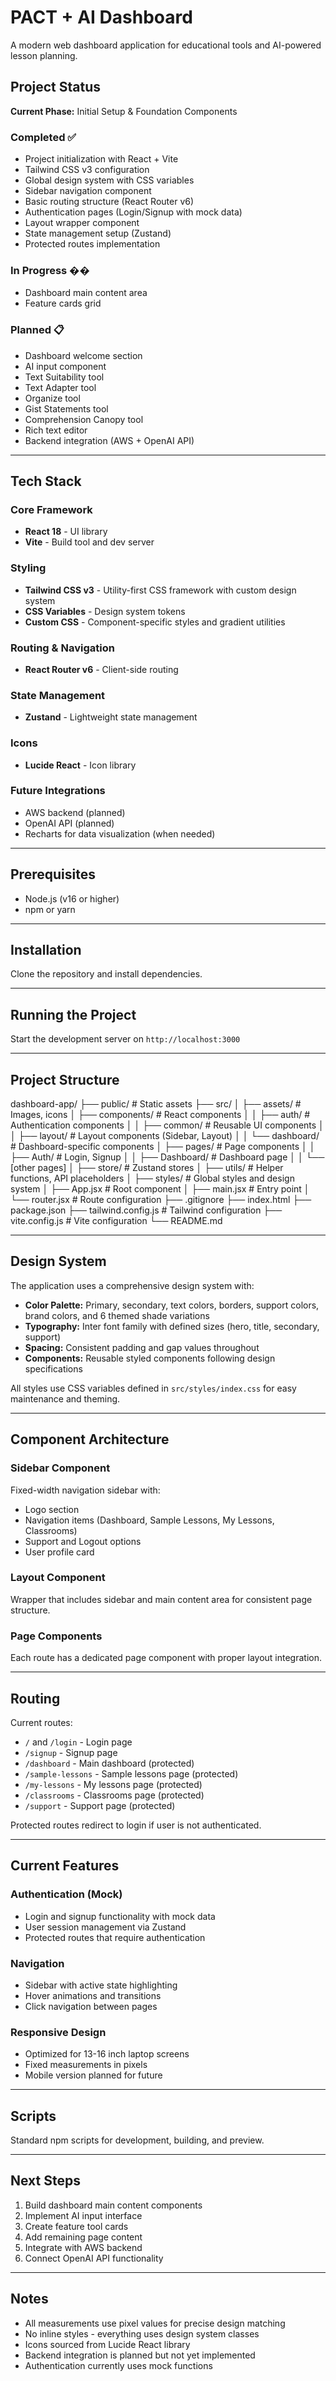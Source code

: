 # PACT + AI Dashboard

A modern web dashboard application for educational tools and AI-powered lesson planning.

## Project Status

**Current Phase:** Initial Setup & Foundation Components  

### Completed ✅
- Project initialization with React + Vite
- Tailwind CSS v3 configuration
- Global design system with CSS variables
- Sidebar navigation component
- Basic routing structure (React Router v6)
- Authentication pages (Login/Signup with mock data)
- Layout wrapper component
- State management setup (Zustand)
- Protected routes implementation

### In Progress ��
- Dashboard main content area
- Feature cards grid

### Planned 📋
- Dashboard welcome section
- AI input component
- Text Suitability tool
- Text Adapter tool
- Organize tool
- Gist Statements tool
- Comprehension Canopy tool
- Rich text editor
- Backend integration (AWS + OpenAI API)

---

## Tech Stack

### Core Framework
- **React 18** - UI library
- **Vite** - Build tool and dev server

### Styling
- **Tailwind CSS v3** - Utility-first CSS framework with custom design system
- **CSS Variables** - Design system tokens
- **Custom CSS** - Component-specific styles and gradient utilities

### Routing & Navigation
- **React Router v6** - Client-side routing

### State Management
- **Zustand** - Lightweight state management

### Icons
- **Lucide React** - Icon library

### Future Integrations
- AWS backend (planned)
- OpenAI API (planned)
- Recharts for data visualization (when needed)

---

## Prerequisites

- Node.js (v16 or higher)
- npm or yarn

---

## Installation

Clone the repository and install dependencies.

---

## Running the Project

Start the development server on `http://localhost:3000`

---

## Project Structure
dashboard-app/
├── public/              # Static assets
├── src/
│   ├── assets/         # Images, icons
│   ├── components/     # React components
│   │   ├── auth/      # Authentication components
│   │   ├── common/    # Reusable UI components
│   │   ├── layout/    # Layout components (Sidebar, Layout)
│   │   └── dashboard/ # Dashboard-specific components
│   ├── pages/         # Page components
│   │   ├── Auth/      # Login, Signup
│   │   ├── Dashboard/ # Dashboard page
│   │   └── [other pages]
│   ├── store/         # Zustand stores
│   ├── utils/         # Helper functions, API placeholders
│   ├── styles/        # Global styles and design system
│   ├── App.jsx        # Root component
│   ├── main.jsx       # Entry point
│   └── router.jsx     # Route configuration
├── .gitignore
├── index.html
├── package.json
├── tailwind.config.js  # Tailwind configuration
├── vite.config.js      # Vite configuration
└── README.md

---

## Design System

The application uses a comprehensive design system with:

- **Color Palette:** Primary, secondary, text colors, borders, support colors, brand colors, and 6 themed shade variations
- **Typography:** Inter font family with defined sizes (hero, title, secondary, support)
- **Spacing:** Consistent padding and gap values throughout
- **Components:** Reusable styled components following design specifications

All styles use CSS variables defined in `src/styles/index.css` for easy maintenance and theming.

---

## Component Architecture

### Sidebar Component
Fixed-width navigation sidebar with:
- Logo section
- Navigation items (Dashboard, Sample Lessons, My Lessons, Classrooms)
- Support and Logout options
- User profile card

### Layout Component
Wrapper that includes sidebar and main content area for consistent page structure.

### Page Components
Each route has a dedicated page component with proper layout integration.

---

## Routing

Current routes:
- `/` and `/login` - Login page
- `/signup` - Signup page
- `/dashboard` - Main dashboard (protected)
- `/sample-lessons` - Sample lessons page (protected)
- `/my-lessons` - My lessons page (protected)
- `/classrooms` - Classrooms page (protected)
- `/support` - Support page (protected)

Protected routes redirect to login if user is not authenticated.

---

## Current Features

### Authentication (Mock)
- Login and signup functionality with mock data
- User session management via Zustand
- Protected routes that require authentication

### Navigation
- Sidebar with active state highlighting
- Hover animations and transitions
- Click navigation between pages

### Responsive Design
- Optimized for 13-16 inch laptop screens
- Fixed measurements in pixels
- Mobile version planned for future

---

## Scripts

Standard npm scripts for development, building, and preview.

---

## Next Steps

1. Build dashboard main content components
2. Implement AI input interface
3. Create feature tool cards
4. Add remaining page content
5. Integrate with AWS backend
6. Connect OpenAI API functionality

---

## Notes

- All measurements use pixel values for precise design matching
- No inline styles - everything uses design system classes
- Icons sourced from Lucide React library
- Backend integration is planned but not yet implemented
- Authentication currently uses mock functions

